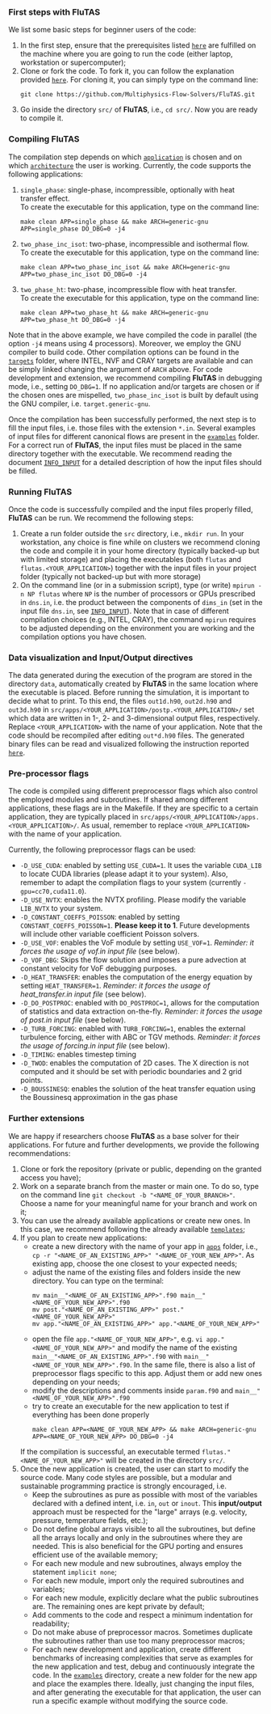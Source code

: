 ### First steps with **FluTAS**
We list some basic steps for beginner users of the code:

 1. In the first step, ensure that the prerequisites listed [`here`](./REQ.md) are fulfilled on the machine where you are going to run the code (either laptop, workstation or supercomputer);
 2. Clone or fork the code. To fork it, you can follow the explanation provided [`here`](https://docs.github.com/en/get-started/quickstart/fork-a-repo). For cloning it, you can simply type on the command line:
    ~~~
    git clone https://github.com/Multiphysics-Flow-Solvers/FluTAS.git
    ~~~
 3. Go inside the directory `src/` of **FluTAS**, i.e., `cd src/`. Now you are ready to compile it.
 
### Compiling **FluTAS**
The compilation step depends on which [`application`](./../src/apps) is chosen and on which [`architecture`](./../src/targets) the user is working. Currently, the code supports the following applications:

 1. `single_phase`: single-phase, incompressible, optionally with heat transfer effect.\
    To create the executable for this application, type on the command line:
    ~~~
    make clean APP=single_phase && make ARCH=generic-gnu APP=single_phase DO_DBG=0 -j4
    ~~~
 2. `two_phase_inc_isot`: two-phase, incompressible and isothermal flow.\
    To create the executable for this application, type on the command line:
    ~~~
    make clean APP=two_phase_inc_isot && make ARCH=generic-gnu APP=two_phase_inc_isot DO_DBG=0 -j4
    ~~~
 3. `two_phase_ht`: two-phase, incompressible flow with heat transfer.\
    To create the executable for this application, type on the command line:
    ~~~
    make clean APP=two_phase_ht && make ARCH=generic-gnu APP=two_phase_ht DO_DBG=0 -j4
    ~~~

Note that in the above example, we have compiled the code in parallel (the option `-j4` means using 4 processors). Moreover, we employ the GNU compiler to build code. Other compilation options can be found in the [`targets`](./../src/targets) folder, where INTEL, NVF and CRAY targets are available and can be simply linked changing the argument of `ARCH` above. For code development and extension, we recommend compiling **FluTAS** in debugging mode, i.e., setting `DO_DBG=1`. If no application and/or targets are chosen or if the chosen ones are mispelled, `two_phase_inc_isot` is built by default using the GNU compiler, i.e. `target.generic-gnu`.

Once the compilation has been successfully performed, the next step is to fill the input files, i.e. those files with the extension `*.in`. Several examples of input files for different canonical flows are present in the [`examples`](./../examples) folder. For a correct run of **FluTAS**, the input files must be placed in the same directory together with the executable. We recommend reading the document [`INFO_INPUT`](./INFO_INPUT.md) for a detailed description of how the input files should be filled.

### Running **FluTAS**
Once the code is successfully compiled and the input files properly filled, **FluTAS** can be run. We recommend the following steps:
 1. Create a run folder outside the `src` directory, i.e., `mkdir run`. In your workstation, any choice is fine while on clusters we recommend cloning the code and compile it in your home directory (typically backed-up but with limited storage) and placing the executables (both `flutas` and `flutas.<YOUR_APPLICATION>`) together with the input files in your project folder (typically not backed-up but with more storage)
 2. On the command line (or in a submission script), type (or write) `mpirun -n NP flutas` where `NP` is the number of processors or GPUs prescribed in `dns.in`, i.e. the product between the components of `dims_in` (set in the input file `dns.in`, see [`INFO_INPUT`](./INFO_INPUT.md)). Note that in case of different compilation choices (e.g., INTEL, CRAY), the command `mpirun` requires to be adjusted depending on the environment you are working and the compilation options you have chosen.

### Data visualization and Input/Output directives
The data generated during the execution of the program are stored in the directory `data`, automatically created by **FluTAS** in the same location where the executable is placed. Before running the simulation, it is important to decide what to print. To this end, the files `out1d.h90`, `out2d.h90` and `out3d.h90` in `src/apps/<YOUR_APPLICATION>/postp.<YOUR_APPLICATION>/` set which data are written in 1-, 2- and 3-dimensional output files, respectively. Replace `<YOUR_APPLICATION>` with the name of your application. Note that the code should be recompiled after editing `out*d.h90` files. The generated binary files can be read and visualized following the instruction reported [`here`](./INFO_VISU.md).

### Pre-processor flags
The code is compiled using different preprocessor flags which also control the employed modules and subroutines. If shared among different applications, these flags are in the Makefile. If they are specific to a certain application, they are typically placed in `src/apps/<YOUR_APPLICATION>/apps.<YOUR_APPLICATION>/`. As usual, remember to replace `<YOUR_APPLICATION>` with the name of your application. 

Currently, the following preprocessor flags can be used:
 * `-D_USE_CUDA`:                  enabled by setting `USE_CUDA=1`. It uses the variable `CUDA_LIB` to locate CUDA libraries (please adapt it to your system). Also, remember to adapt the compilation flags to your system (currently `-gpu=cc70,cuda11.0`).
 * `-D_USE_NVTX`:                  enables the NVTX profiling. Please modify the variable `LIB_NVTX` to your system.
 * `-D_CONSTANT_COEFFS_POISSON`:   enabled by setting `CONSTANT_COEFFS_POISSON=1`. **Please keep it to 1**. Future developments will include other variable coefficient Poisson solvers.
 * `-D_USE_VOF`:                   enables the VoF module by setting `USE_VOF=1`. _Reminder: it forces the usage of vof.in input file_ (see below). 
 * `-D_VOF_DBG`:                   Skips the flow solution and imposes a pure advection at constant velocity for VoF debugging purposes. 
 * `-D_HEAT_TRANSFER`:             enables the computation of the energy equation by setting `HEAT_TRANSFER=1`. _Reminder: it forces the usage of heat_transfer.in input file_ (see below). 
 * `-D_DO_POSTPROC`:               enabled with `DO_POSTPROC=1`, allows for the computation of statistics and data extraction on-the-fly.  _Reminder: it forces the usage of post.in input file_ (see below). 
 * `-D_TURB_FORCING`:              enabled with `TURB_FORCING=1`, enables the external turbulence forcing, either with ABC or TGV methods.  _Reminder: it forces the usage of forcing.in input file_ (see below). 
 * `-D_TIMING`:                    enables timestep timing
 * `-D_TWOD`:                      enables the computation of 2D cases. The X direction is not computed and it should be set with periodic boundaries and 2 grid points.
 * `-D_BOUSSINESQ`:                enables the solution of the heat transfer equation using the Boussinesq approximation in the gas phase

### Further extensions
We are happy if researchers choose **FluTAS** as a base solver for their applications. For future and further developments, we provide the following recommendations:
 1. Clone or fork the repository (private or public, depending on the granted access you have);
 2. Work on a separate branch from the master or main one. To do so, type on the command line `git checkout -b "<NAME_OF_YOUR_BRANCH>"`. Choose a name for your meaningful name for your branch and work on it;
 3. You can use the already available applications or create new ones. In this case, we recommend following the already available [`templates`](./../src/apps);
 4. If you plan to create new applications:
     * create a new directory with the name of your app in [`apps`](./../src/apps) folder, i.e., `cp -r "<NAME_OF_AN_EXISTING_APP>" "<NAME_OF_YOUR_NEW_APP>"`. As existing app, choose the one closest to your expected needs;
     * adjust the name of the existing files and folders inside the new directory. You can type on the terminal:
       ~~~
       mv main__"<NAME_OF_AN_EXISTING_APP>".f90 main__"<NAME_OF_YOUR_NEW_APP>".f90
       mv post."<NAME_OF_AN_EXISTING_APP>" post."<NAME_OF_YOUR_NEW_APP>" 
       mv app."<NAME_OF_AN_EXISTING_APP>" app."<NAME_OF_YOUR_NEW_APP>"
       ~~~
     * open the file `app."<NAME_OF_YOUR_NEW_APP>"`, e.g. `vi app."<NAME_OF_YOUR_NEW_APP>"` and modify the name of the existing `main__"<NAME_OF_AN_EXISTING_APP>".f90` with `main__"<NAME_OF_YOUR_NEW_APP>".f90`. In the same file, there is also a list of preprocessor flags specific to this app. Adjust them or add new ones depending on your needs;
     * modify the descriptions and comments inside `param.f90` and `main__"<NAME_OF_YOUR_NEW_APP>".f90`
     * try to create an executable for the new application to test if everything has been done properly
       ~~~
       make clean APP=<NAME_OF_YOUR_NEW_APP> && make ARCH=generic-gnu APP=<NAME_OF_YOUR_NEW_APP> DO_DBG=0 -j4
       ~~~
    If the compilation is successful, an executable termed `flutas."<NAME_OF_YOUR_NEW_APP>"` will be created in the directory `src/`.
 5. Once the new application is created, the user can start to modify the source code. Many code styles are possible, but a modular and sustainable programming practice is strongly encouraged, i.e.
     * Keep the subroutines as pure as possible with most of the variables declared with a defined intent, i.e. `in`, `out` or `inout`. This **input/output** approach must be respected for the "large" arrays (e.g. velocity, pressure, temperature fields, etc.);
     * Do not define global arrays visible to all the subroutines, but define all the arrays locally and only in the subroutines where they are needed. This is also beneficial for the GPU porting and ensures efficient use of the available memory;
     * For each new module and new subroutines, always employ the statement `implicit none`;
     * For each new module, import only the required subroutines and variables;
     * For each new module, explicitly declare what the public subroutines are. The remaining ones are kept private by default;
     * Add comments to the code and respect a minimum indentation for readability;
     * Do not make abuse of preprocessor macros. Sometimes duplicate the subroutines rather than use too many preprocessor macros;
     * For each new development and application, create different benchmarks of increasing complexities that serve as examples for the new application and test, debug and continuously integrate the code. In the [`examples`](./../examples) directory, create a new folder for the new app and place the examples there. Ideally, just changing the input files, and after generating the executable for that application, the user can run a specific example without modifying the source code.

